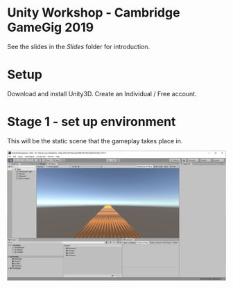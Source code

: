 # Unity Workshop - Cambridge GameGig 2019

See the slides in the *Slides* folder for introduction.

# Setup

Download and install Unity3D. Create an Individual / Free account.

# Stage 1 - set up environment

This will be the static scene that the gameplay takes place in.

![](Imgs/1-00.jpg)
